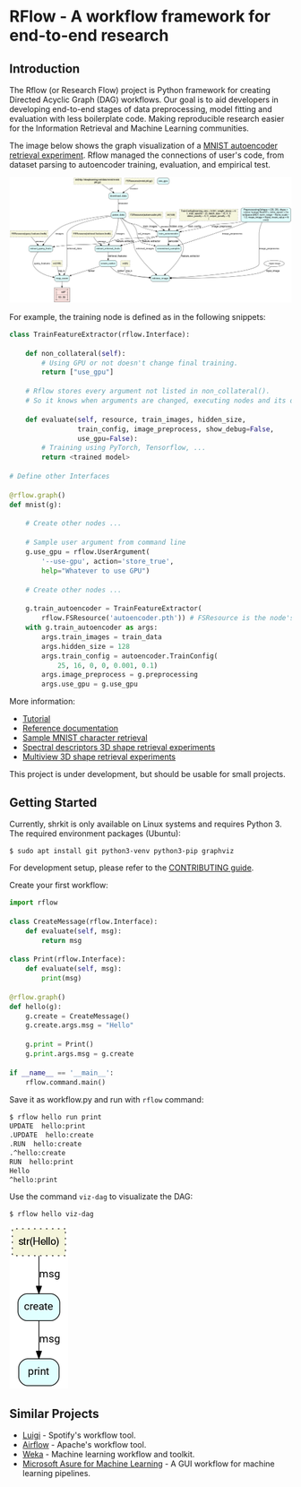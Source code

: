 # RFlow - A workflow framework for end-to-end research

## Introduction

The Rflow (or Research Flow) project is Python framework for creating
Directed Acyclic Graph (DAG) workflows. Our goal is to aid developers
in developing end-to-end stages of data preprocessing, model fitting
and evaluation with less boilerplate code. Making reproducible
research easier for the Information Retrieval and Machine Learning
communities.

The image below shows the graph visualization of a [MNIST autoencoder
retrieval
experiment](https://gitlab.com/shrkit/shape-retrieval-toolkit/tree/master/experiments/mnist). Rflow
managed the connections of user's code, from dataset parsing to
autoencoder training, evaluation, and empirical test.

![](doc/mnist.gv.png)

For example, the training node is defined as in the following snippets:

```python
class TrainFeatureExtractor(rflow.Interface):

    def non_collateral(self):
        # Using GPU or not doesn't change final training.
        return ["use_gpu"] 

    # Rflow stores every argument not listed in non_collateral().
	# So it knows when arguments are changed, executing nodes and its dependencies when needed.
	
    def evaluate(self, resource, train_images, hidden_size,
                 train_config, image_preprocess, show_debug=False,
                 use_gpu=False):
        # Training using PyTorch, Tensorflow, ...		 
        return <trained model>

# Define other Interfaces

@rflow.graph()
def mnist(g):

    # Create other nodes ...
	
    # Sample user argument from command line
    g.use_gpu = rflow.UserArgument(
        '--use-gpu', action='store_true',
        help="Whatever to use GPU")

    # Create other nodes ...
	
    g.train_autoencoder = TrainFeatureExtractor(
        rflow.FSResource('autoencoder.pth')) # FSResource is the node's reentrant checkpoint file.
    with g.train_autoencoder as args:
        args.train_images = train_data
        args.hidden_size = 128
        args.train_config = autoencoder.TrainConfig(
            25, 16, 0, 0, 0.001, 0.1)
        args.image_preprocess = g.preprocessing
        args.use_gpu = g.use_gpu

```

More information:

* [Tutorial](https://shrkit.gitlab.io/rflow/wordcounter/tutorial.html)
* [Reference
  documentation](https://shrkit.gitlab.io/rflow)
* [Sample MNIST character
  retrieval](https://gitlab.com/shrkit/shape-retrieval-toolkit/tree/master/experiments/mnist)
* [Spectral descriptors 3D shape retrieval
  experiments](https://gitlab.com/shrkit/spectral-retrieval)  
* [Multiview 3D shape retrieval
  experiments](https://gitlab.com/shrkit/multiview-dnn)

This project is under development, but should be usable for small
projects.

## Getting Started

Currently, shrkit is only available on Linux systems and requires
Python 3. The required environment packages (Ubuntu):

```shell
$ sudo apt install git python3-venv python3-pip graphviz
```

For development setup, please refer to the [CONTRIBUTING
guide](CONTRIBUTING.md).

Create your first workflow:

```python
import rflow

class CreateMessage(rflow.Interface):
    def evaluate(self, msg):
        return msg

class Print(rflow.Interface):
    def evaluate(self, msg):
        print(msg)

@rflow.graph()
def hello(g):
    g.create = CreateMessage()
    g.create.args.msg = "Hello"

    g.print = Print()
    g.print.args.msg = g.create

if __name__ == '__main__':
    rflow.command.main()
```

Save it as workflow.py and run with `rflow` command:

```shell
$ rflow hello run print
UPDATE  hello:print
.UPDATE  hello:create
.RUN  hello:create
.^hello:create
RUN  hello:print
Hello
^hello:print
```

Use the command `viz-dag` to visualizate the DAG:

```shell
$ rflow hello viz-dag
```

![](doc/hello/hello.gv.png)

## Similar Projects 

* [Luigi](https://github.com/spotify/luigi) - Spotify's workflow tool.
* [Airflow](https://airflow.apache.org/) - Apache's workflow tool.
* [Weka](http://www.cs.waikato.ac.nz/ml/weka/) - Machine learning workflow and toolkit.
* [Microsoft Asure for Machine Learning](https://studio.azureml.net) -
  A GUI workflow for machine learning pipelines.
